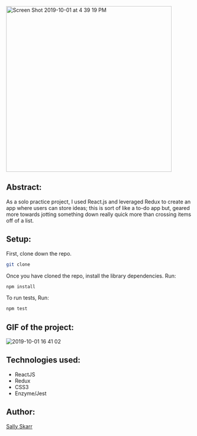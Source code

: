 <img width="447" alt="Screen Shot 2019-10-01 at 4 39 19 PM" src="https://user-images.githubusercontent.com/40863560/66006107-cd16ca80-e46a-11e9-8498-e7c44cc7cd19.png">


## Abstract:

As a solo practice project, I used React.js and leveraged Redux to create an app where users can store ideas; this is sort of like a to-do app but, geared more towards jotting something down really quick more than crossing items off of a list. 


## Setup:

First, clone down the repo.

```bash
git clone 
```

Once you have cloned the repo, install the library dependencies. Run:

```bash
npm install
```

To run tests, Run:
```bash
npm test
```

## GIF of the project:

![2019-10-01 16 41 02](https://user-images.githubusercontent.com/40863560/66006232-34347f00-e46b-11e9-92fd-befb3c5b5019.gif)


## Technologies used:

* ReactJS 
* Redux
* CSS3
* Enzyme/Jest

## Author:

[Sally Skarr](https://github.com/SallyH3)

